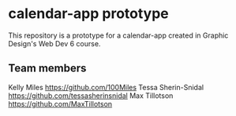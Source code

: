 # calendar-app prototype

This repository is a prototype for a calendar-app created in Graphic Design's Web Dev 6 course.

## Team members

Kelly Miles <https://github.com/100Miles>
Tessa Sherin-Snidal <https://github.com/tessasherinsnidal>
Max Tillotson <https://github.com/MaxTillotson>
